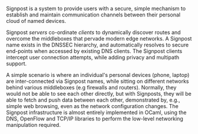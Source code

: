 Signpost is a system to provide users with a secure, simple mechanism to
establish and maintain communication channels between their personal cloud of
named devices. 

Signpost *servers* co-ordinate *clients* to dynamically discover routes and
overcome the middleboxes that pervade modern edge networks. A Signpost name exists in the DNSSEC hierarchy, and automatically resolves to
secure end-points when accessed by existing DNS clients. The Signpost clients
intercept user connection attempts, while adding privacy and multipath support.

A simple scenario is where an individual's personal devices (phone, laptop) are
inter-connected via Signpost names, while sitting on different networks behind
various middleboxes (e.g firewalls and routers). Normally, they would not be able to see each other
directly, but with Signposts, they will be able to fetch and push data between
each other, demonstrated by, e.g., simple web browsing, even as the network
configuration changes. The Signpost infrastructure is almost entirely
implemented in OCaml, using the DNS, OpenFlow and TCP/IP libraries to perform
the low-level networking manipulation required.
